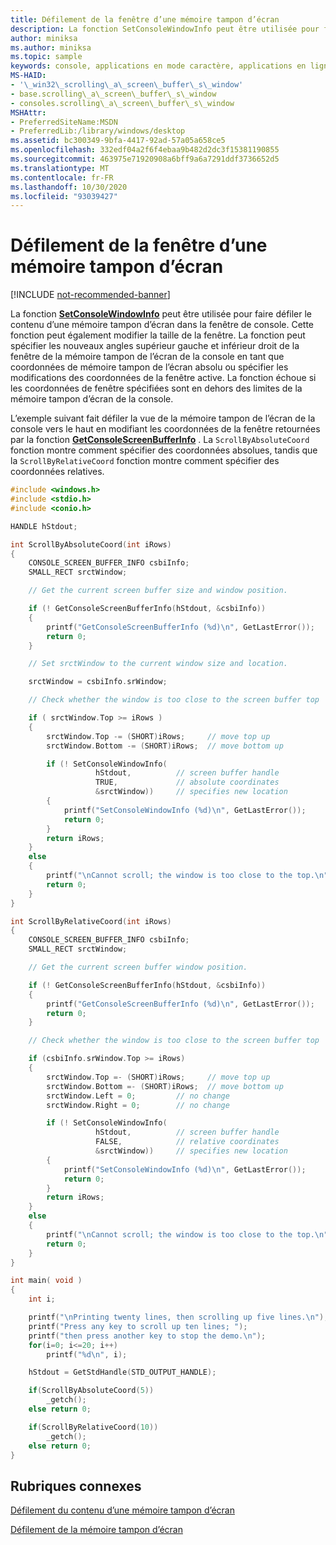 ```yaml
---
title: Défilement de la fenêtre d’une mémoire tampon d’écran
description: La fonction SetConsoleWindowInfo peut être utilisée pour faire défiler le contenu d’une mémoire tampon d’écran dans la fenêtre de console.
author: miniksa
ms.author: miniksa
ms.topic: sample
keywords: console, applications en mode caractère, applications en ligne de commande, applications de terminal, API console
MS-HAID:
- '\_win32\_scrolling\_a\_screen\_buffer\_s\_window'
- base.scrolling\_a\_screen\_buffer\_s\_window
- consoles.scrolling\_a\_screen\_buffer\_s\_window
MSHAttr:
- PreferredSiteName:MSDN
- PreferredLib:/library/windows/desktop
ms.assetid: bc300349-9bfa-4417-92ad-57a05a658ce5
ms.openlocfilehash: 332edf04a2f6f4ebaa9b482d2dc3f15381190855
ms.sourcegitcommit: 463975e71920908a6bff9a6a7291ddf3736652d5
ms.translationtype: MT
ms.contentlocale: fr-FR
ms.lasthandoff: 10/30/2020
ms.locfileid: "93039427"
---
```

# <a name="scrolling-a-screen-buffers-window"></a>Défilement de la fenêtre d’une mémoire tampon d’écran

[!INCLUDE [not-recommended-banner](./includes/not-recommended-banner.md)]

La fonction [**SetConsoleWindowInfo**](setconsolewindowinfo.md) peut être utilisée pour faire défiler le contenu d’une mémoire tampon d’écran dans la fenêtre de console. Cette fonction peut également modifier la taille de la fenêtre. La fonction peut spécifier les nouveaux angles supérieur gauche et inférieur droit de la fenêtre de la mémoire tampon de l’écran de la console en tant que coordonnées de mémoire tampon de l’écran absolu ou spécifier les modifications des coordonnées de la fenêtre active. La fonction échoue si les coordonnées de fenêtre spécifiées sont en dehors des limites de la mémoire tampon d’écran de la console.

L’exemple suivant fait défiler la vue de la mémoire tampon de l’écran de la console vers le haut en modifiant les coordonnées de la fenêtre retournées par la fonction [**GetConsoleScreenBufferInfo**](getconsolescreenbufferinfo.md) . La `ScrollByAbsoluteCoord` fonction montre comment spécifier des coordonnées absolues, tandis que la `ScrollByRelativeCoord` fonction montre comment spécifier des coordonnées relatives.

```C
#include <windows.h>
#include <stdio.h>
#include <conio.h>

HANDLE hStdout;

int ScrollByAbsoluteCoord(int iRows)
{
    CONSOLE_SCREEN_BUFFER_INFO csbiInfo;
    SMALL_RECT srctWindow;

    // Get the current screen buffer size and window position.

    if (! GetConsoleScreenBufferInfo(hStdout, &csbiInfo))
    {
        printf("GetConsoleScreenBufferInfo (%d)\n", GetLastError());
        return 0;
    }

    // Set srctWindow to the current window size and location.

    srctWindow = csbiInfo.srWindow;

    // Check whether the window is too close to the screen buffer top

    if ( srctWindow.Top >= iRows )
    {
        srctWindow.Top -= (SHORT)iRows;     // move top up
        srctWindow.Bottom -= (SHORT)iRows;  // move bottom up

        if (! SetConsoleWindowInfo(
                   hStdout,          // screen buffer handle
                   TRUE,             // absolute coordinates
                   &srctWindow))     // specifies new location
        {
            printf("SetConsoleWindowInfo (%d)\n", GetLastError());
            return 0;
        }
        return iRows;
    }
    else
    {
        printf("\nCannot scroll; the window is too close to the top.\n");
        return 0;
    }
}

int ScrollByRelativeCoord(int iRows)
{
    CONSOLE_SCREEN_BUFFER_INFO csbiInfo;
    SMALL_RECT srctWindow;

    // Get the current screen buffer window position.

    if (! GetConsoleScreenBufferInfo(hStdout, &csbiInfo))
    {
        printf("GetConsoleScreenBufferInfo (%d)\n", GetLastError());
        return 0;
    }

    // Check whether the window is too close to the screen buffer top

    if (csbiInfo.srWindow.Top >= iRows)
    {
        srctWindow.Top =- (SHORT)iRows;     // move top up
        srctWindow.Bottom =- (SHORT)iRows;  // move bottom up
        srctWindow.Left = 0;         // no change
        srctWindow.Right = 0;        // no change

        if (! SetConsoleWindowInfo(
                   hStdout,          // screen buffer handle
                   FALSE,            // relative coordinates
                   &srctWindow))     // specifies new location
        {
            printf("SetConsoleWindowInfo (%d)\n", GetLastError());
            return 0;
        }
        return iRows;
    }
    else
    {
        printf("\nCannot scroll; the window is too close to the top.\n");
        return 0;
    }
}

int main( void )
{
    int i;

    printf("\nPrinting twenty lines, then scrolling up five lines.\n");
    printf("Press any key to scroll up ten lines; ");
    printf("then press another key to stop the demo.\n");
    for(i=0; i<=20; i++)
        printf("%d\n", i);

    hStdout = GetStdHandle(STD_OUTPUT_HANDLE);

    if(ScrollByAbsoluteCoord(5))
        _getch();
    else return 0;

    if(ScrollByRelativeCoord(10))
        _getch();
    else return 0;
}
```

## <a name="related-topics"></a>Rubriques connexes

[Défilement du contenu d’une mémoire tampon d’écran](scrolling-a-screen-buffer-s-contents.md)

[Défilement de la mémoire tampon d’écran](scrolling-the-screen-buffer.md)
